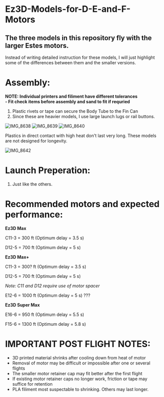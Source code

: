 # Ez3D-Models-for-D-E-and-F-Motors

## The three models in this repository fly with the larger Estes motors. 

Instead of writing detailed instruction for these models, I will just highlight 
some of the differences between them and the smaller versions. 

# Assembly: 

**NOTE: Individual printers and filiment have different tolerances** <br />
**- Fit check items before assembly and sand to fit if requried**
     
1. Plastic rivets or tape can secure the Body Tube to the Fin Can
2. Since these are heavier models, I use large launch lugs or rail buttons.
   
![IMG_8638](https://github.com/user-attachments/assets/ba869756-543f-473b-8c91-df4317829622)
![IMG_8639](https://github.com/user-attachments/assets/459659d7-96b4-4eed-ac7e-f589ad4d8095)
![IMG_8640](https://github.com/user-attachments/assets/90c181e5-e36b-4a5a-86e6-69baef391c2d)

Plastics in direct contact with high heat don't last very long. These models are not designed for longevity.

![IMG_8642](https://github.com/user-attachments/assets/a2a1f8f6-f53e-4718-94ec-bd4788259b8f)



# Launch Preperation:
1. Just like the others. 

# Recommended motors and expected performance: 

**Ez3D Max**

C11-3         = 300 ft  (Optimum delay = 3.5 s)

D12-5         = 700 ft (Optimum delay = 5 s)

**Ez3D Max+**

C11-3         = 300? ft  (Optimum delay = 3.5 s)

D12-5         = 700 ft (Optimum delay = 5 s) 

 _Note: C11 and D12 require use of motor spacer_

E12-6         = 1000 ft (Optimum delay = 5 s) ???

**Ez3D Super Max**

E16-6         = 950 ft  (Optimum delay = 5.5 s) 

F15-6         = 1300 ft (Optimum delay = 5.8 s) 


# IMPORTANT POST FLIGHT NOTES:
- 3D printed material shrinks after cooling down from heat of motor
- Removal of motor may be difficult or impossible after one or several flights
- The smaller motor retainer cap may fit better after the first flight
- If existing motor retainer caps no longer work, friction or tape may suffice for retention
- PLA filiment most suspectable to shrinking. Others may last longer.
